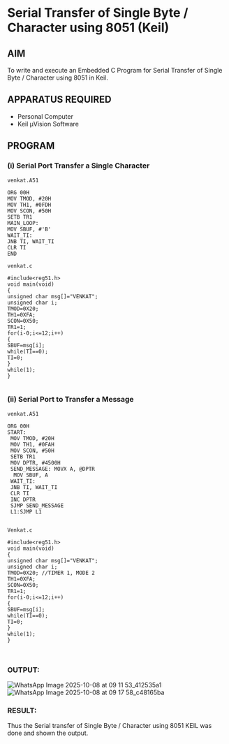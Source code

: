 
# Serial Transfer of Single Byte / Character using 8051 (Keil)

## AIM
To write and execute an Embedded C Program for Serial Transfer of Single Byte / Character using 8051 in Keil.

## APPARATUS REQUIRED
- Personal Computer  
- Keil µVision Software  

## PROGRAM

### (i) Serial Port Transfer a Single Character

```
venkat.A51

ORG 00H 
MOV TMOD, #20H 
MOV TH1, #0FDH 
MOV SCON, #50H 
SETB TR1 
MAIN_LOOP:
MOV SBUF, #'B' 
WAIT_TI:
JNB TI, WAIT_TI 
CLR TI 
END

venkat.c

#include<reg51.h>
void main(void)
{
unsigned char msg[]="VENKAT";
unsigned char i;
TMOD=0X20; 
TH1=0XFA;
SCON=0X50;
TR1=1;
for(i-0;i<=12;i++)
{
SBUF=msg[i];
while(TI==0);
TI=0;
}
while(1);
}


```
### (ii) Serial Port to Transfer a Message

```
venkat.A51

ORG 00H 
START:
 MOV TMOD, #20H 
 MOV TH1, #0FAH 
 MOV SCON, #50H 
 SETB TR1 
 MOV DPTR, #4500H 
 SEND_MESSAGE: MOVX A, @DPTR 
  MOV SBUF, A 
 WAIT_TI:
 JNB TI, WAIT_TI 
 CLR TI 
 INC DPTR 
 SJMP SEND_MESSAGE 
 L1:SJMP L1


Venkat.c

#include<reg51.h>
void main(void)
{
unsigned char msg[]="VENKAT";
unsigned char i;
TMOD=0X20; //TIMER 1, MODE 2
TH1=0XFA;
SCON=0X50;
TR1=1;
for(i-0;i<=12;i++)
{
SBUF=msg[i];
while(TI==0);
TI=0;
}
while(1);
}



```

### OUTPUT:
![WhatsApp Image 2025-10-08 at 09 11 53_412535a1](https://github.com/user-attachments/assets/4f881cff-08d5-4c9c-ae2d-bb0ae3b7941e)
![WhatsApp Image 2025-10-08 at 09 17 58_c48165ba](https://github.com/user-attachments/assets/8afe8ad7-ae17-4484-b903-7d8127b8d352)



### RESULT:
Thus the Serial transfer of Single Byte / Character using 8051 KEIL was done and shown the output.
